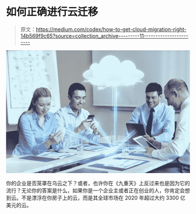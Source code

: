 # 如何正确进行云迁移

> 原文：<https://medium.com/codex/how-to-get-cloud-migration-right-14b569f9c65?source=collection_archive---------11----------------------->

![](img/221b79dc8525a78a15d0c304469efbc8.png)

你的企业是否笼罩在乌云之下？或者，也许你在《九重天》上反过来也是因为它的流行？无论你的答案是什么，如果你是一个企业主或者正在创业的人，你肯定会想到云。不是漂浮在你房子上的云，而是其全球市场在 2020 年超过大约 3300 亿美元的云。